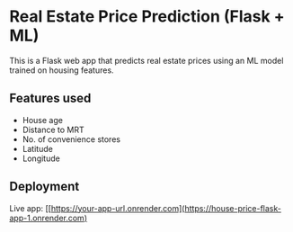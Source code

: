 # Real Estate Price Prediction (Flask + ML)

This is a Flask web app that predicts real estate prices using an ML model trained on housing features.

## Features used
- House age
- Distance to MRT
- No. of convenience stores
- Latitude
- Longitude

## Deployment
Live app: [[https://your-app-url.onrender.com](https://house-price-flask-app-1.onrender.com)
